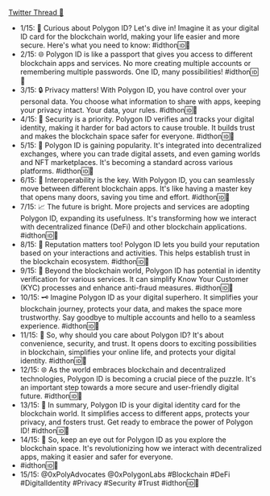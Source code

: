 [Twitter Thread 🧵](https://twitter.com/itsriturajsingh/status/1673578606898085888)

- 1/15: 🧵 Curious about Polygon ID? Let's dive in! Imagine it as your digital ID card for the blockchain world, making your life easier and more secure. Here's what you need to know:
#idthon🆔👀
- 2/15: 🌐 Polygon ID is like a passport that gives you access to different blockchain apps and services. No more creating multiple accounts or remembering multiple passwords. One ID, many possibilities!
#idthon🆔👀
- 3/15: 🔒 Privacy matters! With Polygon ID, you have control over your personal data. You choose what information to share with apps, keeping your privacy intact. Your data, your rules.
#idthon🆔👀
- 4/15: 💪 Security is a priority. Polygon ID verifies and tracks your digital identity, making it harder for bad actors to cause trouble. It builds trust and makes the blockchain space safer for everyone.
#idthon🆔👀
- 5/15: 🚀 Polygon ID is gaining popularity. It's integrated into decentralized exchanges, where you can trade digital assets, and even gaming worlds and NFT marketplaces. It's becoming a standard across various platforms.
#idthon🆔👀
- 6/15: 🤝 Interoperability is the key. With Polygon ID, you can seamlessly move between different blockchain apps. It's like having a master key that opens many doors, saving you time and effort.
#idthon🆔👀
- 7/15: 📈 The future is bright. More projects and services are adopting Polygon ID, expanding its usefulness. It's transforming how we interact with decentralized finance (DeFi) and other blockchain applications.
#idthon🆔👀
- 8/15: 👥 Reputation matters too! Polygon ID lets you build your reputation based on your interactions and activities. This helps establish trust in the blockchain ecosystem.
#idthon🆔👀
- 9/15: 💼 Beyond the blockchain world, Polygon ID has potential in identity verification for various services. It can simplify Know Your Customer (KYC) processes and enhance anti-fraud measures.
#idthon🆔👀
- 10/15: 🗝️ Imagine Polygon ID as your digital superhero. It simplifies your blockchain journey, protects your data, and makes the space more trustworthy. Say goodbye to multiple accounts and hello to a seamless experience.
#idthon🆔👀
- 11/15: 🤔 So, why should you care about Polygon ID? It's about convenience, security, and trust. It opens doors to exciting possibilities in blockchain, simplifies your online life, and protects your digital identity.
#idthon🆔👀
- 12/15: 🌐 As the world embraces blockchain and decentralized technologies, Polygon ID is becoming a crucial piece of the puzzle. It's an important step towards a more secure and user-friendly digital future.
#idthon🆔👀
- 13/15: 🔑 In summary, Polygon ID is your digital identity card for the blockchain world. It simplifies access to different apps, protects your privacy, and fosters trust. Get ready to embrace the power of Polygon ID!
#idthon🆔👀
- 14/15: 🌟 So, keep an eye out for Polygon ID as you explore the blockchain space. It's revolutionizing how we interact with decentralized apps, making it easier and safer for everyone.
- #idthon🆔👀
- 15/15:  @0xPolyAdvocates @0xPolygonLabs #Blockchain #DeFi #DigitalIdentity #Privacy #Security #Trust  #idthon🆔👀
